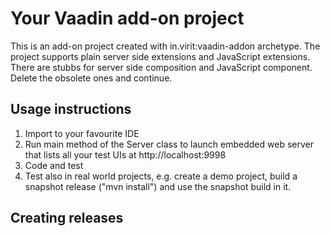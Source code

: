 # Your Vaadin add-on project

This is an add-on project created with in.virit:vaadin-addon archetype.
The project supports plain server side extensions and JavaScript extensions.
There are stubbs for server side composition and JavaScript component. Delete the obsolete ones and continue.

## Usage instructions 

1. Import to your favourite IDE
2. Run main method of the Server class to launch embedded web server that lists all your test UIs at http://localhost:9998
3. Code and test
4. Test also in real world projects, e.g. create a demo project, build a snapshot release ("mvn install") and use the snapshot build in it.

## Creating releases



